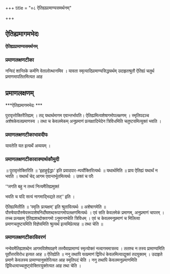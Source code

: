 +++
title = "०८ ऐतिह्यप्रामाण्यसमर्थनम्"

+++


## ऐतिह्यमागमभेदः

**ऐतिह्यप्रामाण्यसमर्थनम्** 

### **प्रमाणलक्षणटीका** 

नन्विदं शान्तिके कर्मणि वेतालोत्थानमिव । यावता स्मृत्यादिप्रामाण्यसिद्ध्यर्थम् उदाहृतश्रुतौ ऐतिह्यं चतुर्थ प्रमाणमापतितमित्यत आह

## प्रमाणलक्षणम् 

***ऐतिह्यमागमभेदः ***

पुरावृत्तोक्तिरैतिह्यम् । तद् यथार्थमागम एवान्तर्भावति। ऐतिह्यमित्यशेषागमोपलक्षणम् । स्मृतिपदञ्च अशेषकेवलप्रमाणस्य । तथा च केवलमेकम् अनुप्रमाणं प्रत्यक्षादिभेदेन त्रिविधमिति चतुष्टयमित्युक्तं भवति ।

### **प्रमाणलक्षणटीकाभावदीपः**

यावतेति यत इत्यर्थे अव्ययम् ।

### **प्रमाणलक्षणटीकावाक्यार्थकौमुदी**

॥ पुरावृत्तोक्तिरिति ॥ ‘इहाहुर्वृद्धाः’ इति प्रवादपार-म्पर्योक्तिरित्यर्थः ॥ यथार्थमिति ॥ प्राय ऐतिह्यं यथार्थं न भवति । यथार्थं चेद् आगम एवान्तर्भूतमित्यर्थः । उक्तं च परैः

‘‘जगति बहु न तथ्यं नित्यमैतिह्यमुक्तं

भवति च यदि सत्यं नागमाद्भिद्यते तत्’’ इति ।

ऐतिह्यमितीति ॥ ‘स्मृतिः प्रत्यक्षम्’ इति श्रुतावित्यर्थः ॥ अशेषागमेति ॥ पौरुषेयापौरुषेयरूपाशेषनिर्दोषशब्दरूपागमोपलक्षणमित्यर्थः । एवं सति केवलमेकं प्रमाणम्, अनुप्रमाणं चापरम् । तच्च प्रत्यक्षम् ऐतिह्यशब्दोक्तागमो ऽनुमानश्चेति त्रिविधम् । एवं च केवलमनुप्रमाणं च मिलित्वा प्रमाणचतुष्टयमिति विज्ञेयमिति श्रुत्यर्थ इत्यमिप्रेत्याह ॥ तथा चेति ॥

### **प्रमाणलक्षणटीकाविवरणं**

नन्वेवमैतिह्यशब्देन आगमविशेषग्रहणे तस्यैवाप्रामाण्यं स्मृत्योक्तं नत्वागममात्रस्य । ततश्च न तस्य प्रामाण्यमिति पूर्वोत्तरविरोध इत्यत आह ॥ ऐतिह्येति ॥ ननु तथापि यत्प्रमाणं द्विविधं केवलमित्याद्युक्तं तदयुक्तम् । उदाहृते प्रमाणे केवलस्य प्रामाण्यानुक्तेरित्यत आह स्मृतिपदं चेति । ननु तथापि केवलमनुप्रमाणमिति द्विविधत्वाच्चतुष्ट्वोक्तिरयुक्तेत्यत आह तथा चेति ।

